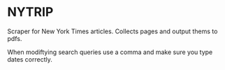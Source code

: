 # NYTRIP
Scraper for New York Times articles. Collects pages and output thems to pdfs.


When modiftying search queries use a comma and make sure you type dates correctly. 
